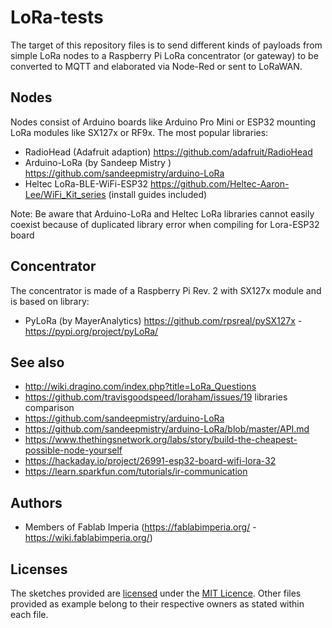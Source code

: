 # LoRa-tests

The target of this repository files is to send different kinds of payloads from simple LoRa nodes to a Raspberry Pi LoRa concentrator (or gateway) to be converted to MQTT and elaborated via Node-Red or sent to LoRaWAN.


## Nodes
Nodes consist of Arduino boards like Arduino Pro Mini or ESP32 mounting LoRa modules like SX127x or RF9x.
The most popular libraries: 
* RadioHead (Adafruit adaption) https://github.com/adafruit/RadioHead
* Arduino-LoRa (by Sandeep Mistry ) https://github.com/sandeepmistry/arduino-LoRa
* Heltec LoRa-BLE-WiFi-ESP32 https://github.com/Heltec-Aaron-Lee/WiFi_Kit_series (install guides included)

Note: Be aware that Arduino-LoRa and Heltec LoRa libraries cannot easily coexist because of duplicated library error when compiling for Lora-ESP32 board


## Concentrator
The concentrator is made of a Raspberry Pi Rev. 2 with SX127x module and is based on library:
* PyLoRa (by MayerAnalytics) https://github.com/rpsreal/pySX127x - https://pypi.org/project/pyLoRa/


## See also
* http://wiki.dragino.com/index.php?title=LoRa_Questions
* https://github.com/travisgoodspeed/loraham/issues/19  libraries comparison
* https://github.com/sandeepmistry/arduino-LoRa
* https://github.com/sandeepmistry/arduino-LoRa/blob/master/API.md
* https://www.thethingsnetwork.org/labs/story/build-the-cheapest-possible-node-yourself
* https://hackaday.io/project/26991-esp32-board-wifi-lora-32
* https://learn.sparkfun.com/tutorials/ir-communication


## Authors
* Members of Fablab Imperia (https://fablabimperia.org/ - https://wiki.fablabimperia.org/)


## Licenses
The sketches provided are [licensed](LICENSE) under the [MIT Licence](https://en.wikipedia.org/wiki/MIT_License).
Other files provided as example belong to their respective owners as stated within each file.
